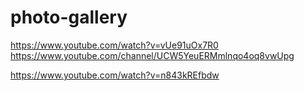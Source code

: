 # photo-gallery

https://www.youtube.com/watch?v=vUe91uOx7R0
https://www.youtube.com/channel/UCW5YeuERMmlnqo4oq8vwUpg


https://www.youtube.com/watch?v=n843kREfbdw